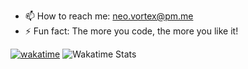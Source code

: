 
- 📫 How to reach me: neo.vortex@pm.me 
- ⚡ Fun fact: The more you code, the more you like it! 

[![wakatime](https://wakatime.com/badge/user/018b197c-6530-4210-8c0f-5fa63f990766.svg)](https://wakatime.com/@018b197c-6530-4210-8c0f-5fa63f990766)
![Wakatime Stats](https://wakatime.com/share/@018b197c-6530-4210-8c0f-5fa63f990766/2e79553f-3d7d-48ee-af51-bfb91b409fd9.svg)
